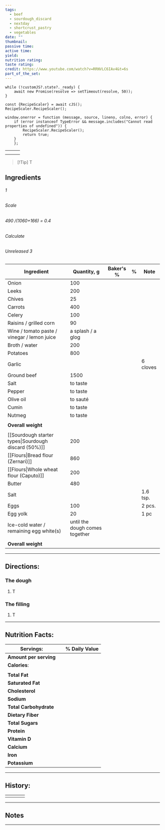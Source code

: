 ```yaml
---
tags:
  - beef
  - sourdough_discard
  - nextday
  - shortcrust_pastry
  - vegetables
date: ""
thumbnail: 
passive time: 
active time: 
yield: 
nutrition rating: 
taste rating: 
credit: https://www.youtube.com/watch?v=RRNVLC6IAv4&t=6s
part_of_the_set:
---
```

```dataviewjs
while (!customJS?.state?._ready) { 
	await new Promise(resolve => setTimeout(resolve, 50)); 
} 

const {RecipeScaler} = await cJS();
RecipeScaler.RecipeScaler();

window.onerror = function (message, source, lineno, colno, error) {
	if (error instanceof TypeError && message.includes("Cannot read properties of undefined")) {
		RecipeScaler.RecipeScaler();
		return true;
	}
    };
```

|     |     |     |
| --- | --- | --- |
|     |     |     |
|     |     |     |

> [!Tip] T
## Ingredients

###### 1
###### Scale
###### 490 /(1060+166) = 0.4
###### Calculate
###### Unreleased 3

| Ingredient                                           | Quantity, g                    | Baker's % | %   | Note     |
| ---------------------------------------------------- | ------------------------------ | --------- | --- | -------- |
| Onion                                                | 100                            |           |     |          |
| Leeks                                                | 200                            |           |     |          |
| Chives                                               | 25                             |           |     |          |
| Carrots                                              | 400                            |           |     |          |
| Celery                                               | 100                            |           |     |          |
| Raisins / grilled corn                               | 90                             |           |     |          |
| Wine / tomato paste / vinegar / lemon juice          | a splash / a glog              |           |     |          |
| Broth / water                                        | 200                            |           |     |          |
| Potatoes                                             | 800                            |           |     |          |
| Garlic                                               |                                |           |     | 6 cloves |
| Ground beef                                          | 1500                           |           |     |          |
| Salt                                                 | to taste                       |           |     |          |
| Pepper                                               | to taste                       |           |     |          |
| Olive oil                                            | to sauté                       |           |     |          |
| Cumin                                                | to taste                       |           |     |          |
| Nutmeg                                               | to taste                       |           |     |          |
|                                                      |                                |           |     |          |
| **Overall weight**                                   |                                |           |     |          |
|                                                      |                                |           |     |          |
| [[Sourdough starter types\|Sourdough discard (50%)]] | 200                            |           |     |          |
| [[Flours\|Bread flour (Zernari)]]                    | 860                            |           |     |          |
| [[Flours\|Whole wheat flour (Caputo)]]               | 200                            |           |     |          |
| Butter                                               | 480                            |           |     |          |
| Salt                                                 |                                |           |     | 1.6 tsp. |
| Eggs                                                 | 100                            |           |     | 2 pcs.   |
| Egg yolk                                             | 20                             |           |     | 1 pc     |
| Ice-cold water / remaining egg white(s)              | until the dough comes together |           |     |          |
|                                                      |                                |           |     |          |
| **Overall weight**                                   |                                |           |     |          |




---
## Directions:

### The dough

1. T

### The filling

1. T

---
## Nutrition Facts:

| **Servings:**          |       | % Daily Value |
| ---------------------- | ----- | ------------- |
| **Amount per serving** |       |               |
| **Calories**:          |       |               |
|                        |       |               |
| **Total Fat**          |       |               |
| **Saturated Fat**      |       |               |
| **Cholesterol**        |       |               |
| **Sodium**             |       |               |
| **Total Carbohydrate** |       |               |
| **Dietary Fiber**      |       |               |
| **Total Sugars**       |       |               |
| **Protein**            |       |               |
| **Vitamin D**          |       |               |
| **Calcium**            |       |               |
| **Iron**               |       |               |
| **Potassium**          |       |               |

---
## History:

|     |                   |                   |                   |
| --- | ----------------- | ----------------- | ----------------- |
|     |                   |                   |                   |


---
## Notes


>

---



